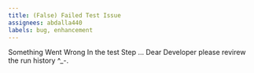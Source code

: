```yaml
---
title: (False) Failed Test Issue 
assignees: abdalla440
labels: bug, enhancement
---
```

Something Went Wrong In the test Step ... Dear Developer please revirew the run history ^_-. 